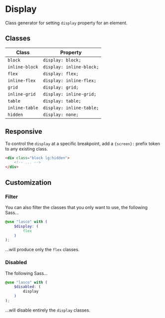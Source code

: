 # Display

Class generator for setting `display` property for an element.

## Classes

| Class          | Property                 |
|----------------|--------------------------|
| `block`        | `display: block;`        |
| `inline-block` | `display: inline-block;` |
| `flex`         | `display: flex;`         |
| `inline-flex`  | `display: inline-flex;`  |
| `grid`         | `display: grid;`         |
| `inline-grid`  | `display: inline-grid;`  |
| `table`        | `display: table;`        |
| `inline-table` | `display: inline-table;` |
| `hidden`       | `display: none;`         |

## Responsive

To control the `display` at a specific breakpoint, add a `{screen}:` prefix token to any existing class.

```html
<div class="block lg:hidden">
    <!-- ... -->
</div>
```

## Customization

### Filter

You can also filter the classes that you only want to use, the following Sass...

```scss
@use "lasco" with (
    $display: (
        flex
    )
);
```

...will produce only the `flex` classes.

### Disabled

The following Sass...

```scss
@use "lasco" with (
    $disabled: (
        display
    )
);
```

...will disable entirely the `display` classes.
